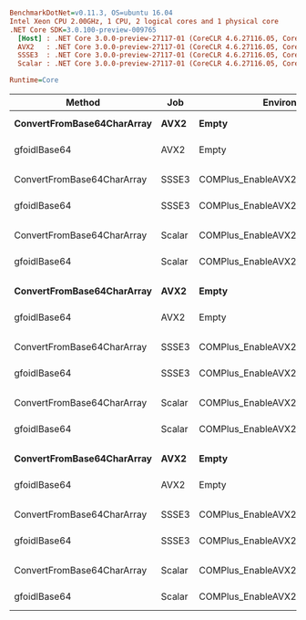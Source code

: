 ``` ini

BenchmarkDotNet=v0.11.3, OS=ubuntu 16.04
Intel Xeon CPU 2.00GHz, 1 CPU, 2 logical cores and 1 physical core
.NET Core SDK=3.0.100-preview-009765
  [Host] : .NET Core 3.0.0-preview-27117-01 (CoreCLR 4.6.27116.05, CoreFX 4.7.18.56608), 64bit RyuJIT
  AVX2   : .NET Core 3.0.0-preview-27117-01 (CoreCLR 4.6.27116.05, CoreFX 4.7.18.56608), 64bit RyuJIT
  SSSE3  : .NET Core 3.0.0-preview-27117-01 (CoreCLR 4.6.27116.05, CoreFX 4.7.18.56608), 64bit RyuJIT
  Scalar : .NET Core 3.0.0-preview-27117-01 (CoreCLR 4.6.27116.05, CoreFX 4.7.18.56608), 64bit RyuJIT

Runtime=Core  

```
|                     Method |    Job |                       EnvironmentVariables | DataLen |        Mean |       Error |      StdDev | Ratio | RatioSD |
|--------------------------- |------- |------------------------------------------- |-------- |------------:|------------:|------------:|------:|--------:|
| **ConvertFromBase64CharArray** |   **AVX2** |                                      **Empty** |       **5** |    **97.43 ns** |   **2.0407 ns** |   **2.8608 ns** |  **1.00** |    **0.00** |
|               gfoidlBase64 |   AVX2 |                                      Empty |       5 |    60.92 ns |   0.3572 ns |   0.3341 ns |  0.61 |    0.02 |
|                            |        |                                            |         |             |             |             |       |         |
| ConvertFromBase64CharArray |  SSSE3 |                       COMPlus_EnableAVX2=0 |       5 |    97.56 ns |   2.5223 ns |   5.4833 ns |  1.00 |    0.00 |
|               gfoidlBase64 |  SSSE3 |                       COMPlus_EnableAVX2=0 |       5 |    62.13 ns |   1.2070 ns |   1.1290 ns |  0.60 |    0.04 |
|                            |        |                                            |         |             |             |             |       |         |
| ConvertFromBase64CharArray | Scalar | COMPlus_EnableAVX2=0,COMPlus_EnableSSSE3=0 |       5 |   101.54 ns |   1.9821 ns |   1.8541 ns |  1.00 |    0.00 |
|               gfoidlBase64 | Scalar | COMPlus_EnableAVX2=0,COMPlus_EnableSSSE3=0 |       5 |    56.26 ns |   1.2815 ns |   2.7311 ns |  0.57 |    0.02 |
|                            |        |                                            |         |             |             |             |       |         |
| **ConvertFromBase64CharArray** |   **AVX2** |                                      **Empty** |      **16** |   **161.94 ns** |   **1.9280 ns** |   **1.8035 ns** |  **1.00** |    **0.00** |
|               gfoidlBase64 |   AVX2 |                                      Empty |      16 |    68.79 ns |   0.6582 ns |   0.6157 ns |  0.42 |    0.01 |
|                            |        |                                            |         |             |             |             |       |         |
| ConvertFromBase64CharArray |  SSSE3 |                       COMPlus_EnableAVX2=0 |      16 |   160.38 ns |   3.0354 ns |   2.8393 ns |  1.00 |    0.00 |
|               gfoidlBase64 |  SSSE3 |                       COMPlus_EnableAVX2=0 |      16 |    68.57 ns |   1.4879 ns |   1.3918 ns |  0.43 |    0.01 |
|                            |        |                                            |         |             |             |             |       |         |
| ConvertFromBase64CharArray | Scalar | COMPlus_EnableAVX2=0,COMPlus_EnableSSSE3=0 |      16 |   162.69 ns |   1.0429 ns |   0.9755 ns |  1.00 |    0.00 |
|               gfoidlBase64 | Scalar | COMPlus_EnableAVX2=0,COMPlus_EnableSSSE3=0 |      16 |    75.89 ns |   1.6617 ns |   3.2016 ns |  0.47 |    0.02 |
|                            |        |                                            |         |             |             |             |       |         |
| **ConvertFromBase64CharArray** |   **AVX2** |                                      **Empty** |    **1000** | **5,341.17 ns** | **104.0383 ns** | **138.8881 ns** |  **1.00** |    **0.00** |
|               gfoidlBase64 |   AVX2 |                                      Empty |    1000 |   527.81 ns |   9.7691 ns |   9.1380 ns |  0.10 |    0.00 |
|                            |        |                                            |         |             |             |             |       |         |
| ConvertFromBase64CharArray |  SSSE3 |                       COMPlus_EnableAVX2=0 |    1000 | 5,338.39 ns | 106.3279 ns | 194.4265 ns |  1.00 |    0.00 |
|               gfoidlBase64 |  SSSE3 |                       COMPlus_EnableAVX2=0 |    1000 |   555.00 ns |  10.8938 ns |  13.3786 ns |  0.11 |    0.01 |
|                            |        |                                            |         |             |             |             |       |         |
| ConvertFromBase64CharArray | Scalar | COMPlus_EnableAVX2=0,COMPlus_EnableSSSE3=0 |    1000 | 5,404.49 ns |  84.7593 ns |  79.2839 ns |  1.00 |    0.00 |
|               gfoidlBase64 | Scalar | COMPlus_EnableAVX2=0,COMPlus_EnableSSSE3=0 |    1000 | 1,726.46 ns |  31.1280 ns |  29.1171 ns |  0.32 |    0.01 |

